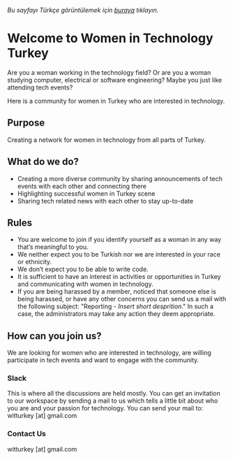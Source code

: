 _Bu sayfayı Türkçe görüntülemek için [buraya](index-tr.md) tıklayın._

# Welcome to Women in Technology Turkey

Are you a woman working in the technology field? Or are you a woman studying computer, electrical or software engineering? Maybe you just like attending tech events?

Here is a community for women in Turkey who are interested in technology.

## Purpose

Creating a network for women in technology from all parts of Turkey.

## What do we do?
- Creating a more diverse community by sharing announcements of tech events with each other and connecting there
- Highlighting successful women in Turkey scene
- Sharing tech related news with each other to stay up-to-date

## Rules
- You are welcome to join if you identify yourself as a woman in any way that’s meaningful to you.
- We neither expect you to be Turkish nor we are interested in your race or ethnicity. 
- We don’t expect you to be able to write code.
- It is sufficient to have an interest in activities or opportunities in Turkey and communicating with women in technology.
- If you are being harassed by a member, noticed that someone else is being harassed, or have any other concerns you can send us a mail with the following subject: "Reporting - _Insert short desprition_." In such a case, the administrators may take any action they deem appropriate.

## How can you join us?

We are looking for women who are interested in technology, are willing participate in tech events and want to engage with the community.

### Slack
This is where all the discussions are held mostly. You can get an invitation to our workspace by sending a mail to us which tells a little bit about who you are and your passion for technology. 
You can send your mail to: witturkey [at] gmail.com

<!---
### Linkedin
--->
<!---
### Facebook
--->

<!---
**Bold** and _Italic_ and `Code` text
[Link](url) and ![Image](src)
--->

### Contact Us
witturkey [at] gmail.com
